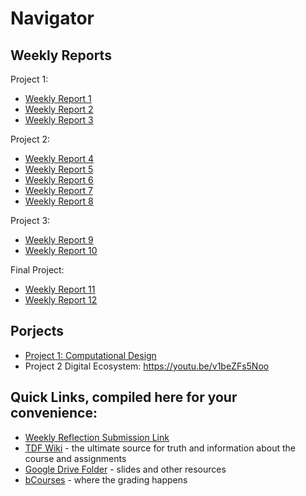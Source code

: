 # Navigator


## Weekly Reports
Project 1:
- [Weekly Report 1](weekly-reports/WeeklyReport1.md)
- [Weekly Report 2](weekly-reports/WeeklyReport2.md)
- [Weekly Report 3](weekly-reports/WeeklyReport3.md)

Project 2:
- [Weekly Report 4](weekly-reports/WeeklyReport4.md)
- [Weekly Report 5](weekly-reports/WeeklyReport5.md)
- [Weekly Report 6](weekly-reports/WeeklyReport6.md)
- [Weekly Report 7](weekly-reports/WeeklyReport7.md)
- [Weekly Report 8](weekly-reports/WeeklyReport8.md)

Project 3:
- [Weekly Report 9](weekly-reports/WeeklyReport9.md)
- [Weekly Report 10](weekly-reports/WeeklyReport10.md)

Final Project:
- [Weekly Report 11](weekly-reports/WeeklyReport11.md)
- [Weekly Report 12](weekly-reports/WeeklyReport12.md)

## Porjects
- [Project 1: Computational Design](myCellPhone.gh)
- Project 2 Digital Ecosystem: https://youtu.be/v1beZFs5Noo

## Quick Links, compiled here for your convenience: ##
- [Weekly Reflection Submission Link](https://tinyurl.com/DESINV202-PersonalReflections) 
- [TDF Wiki](https://github.com/Berkeley-MDes/desinv-202/wiki) - the ultimate source for truth and information about the course and assignments
- [Google Drive Folder](https://drive.google.com/drive/folders/1OjFgu4llHn-2WayQFVWRKFyOkQ_WaQRx?usp=drive_link) - slides and other resources
- [bCourses](https://bcourses.berkeley.edu/courses/1528355) - where the grading happens


